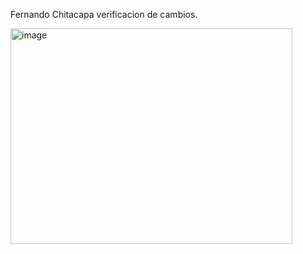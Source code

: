 Fernando Chitacapa verificacion de cambios.

<img width="451" height="345" alt="image" src="https://github.com/user-attachments/assets/5385fd53-a3cd-4b72-b336-32fc1048b701" />
